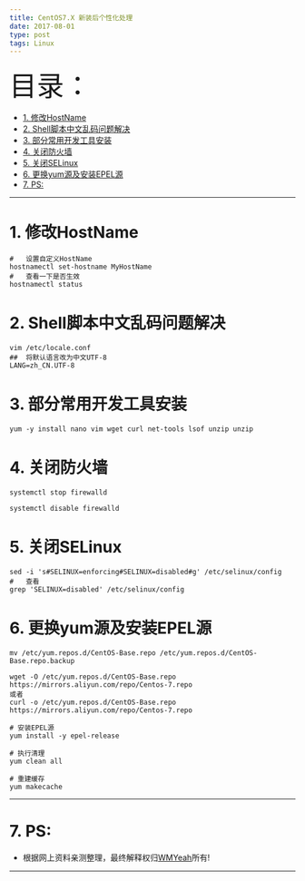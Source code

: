 ```yaml
---
title: CentOS7.X 新装后个性化处理
date: 2017-08-01
type: post
tags: Linux
---
```


<font size=20>目录：</font>

<!-- TOC depthFrom:1 depthTo:6 orderedList:true updateOnSave:true withLinks:true -->

- [1. 修改HostName](#1-修改hostname)
- [2. Shell脚本中文乱码问题解决](#2-shell脚本中文乱码问题解决)
- [3. 部分常用开发工具安装](#3-部分常用开发工具安装)
- [4. 关闭防火墙](#4-关闭防火墙)
- [5. 关闭SELinux](#5-关闭selinux)
- [6. 更换yum源及安装EPEL源](#6-更换yum源及安装epel源)
- [7. PS:](#7-ps)

<!-- /TOC -->

----
# 1. 修改HostName

```
#	设置自定义HostName
hostnamectl set-hostname MyHostName
#	查看一下是否生效
hostnamectl status
```

# 2. Shell脚本中文乱码问题解决

```
vim /etc/locale.conf
##	将默认语言改为中文UTF-8
LANG=zh_CN.UTF-8
```

# 3. 部分常用开发工具安装

```
yum -y install nano vim wget curl net-tools lsof unzip unzip
```


# 4. 关闭防火墙

```
systemctl stop firewalld

systemctl disable firewalld
```

# 5. 关闭SELinux
```
sed -i 's#SELINUX=enforcing#SELINUX=disabled#g' /etc/selinux/config
#   查看
grep 'SELINUX=disabled' /etc/selinux/config
```

# 6. 更换yum源及安装EPEL源
```
mv /etc/yum.repos.d/CentOS-Base.repo /etc/yum.repos.d/CentOS-Base.repo.backup

wget -O /etc/yum.repos.d/CentOS-Base.repo https://mirrors.aliyun.com/repo/Centos-7.repo
或者
curl -o /etc/yum.repos.d/CentOS-Base.repo https://mirrors.aliyun.com/repo/Centos-7.repo

# 安装EPEL源
yum install -y epel-release
 
# 执行清理
yum clean all
 
# 重建缓存
yum makecache
```

------

# 7. PS:

* 根据网上资料亲测整理，最终解释权归[WMYeah][1]所有!

------

[1]:http://www.wmyeah.com

